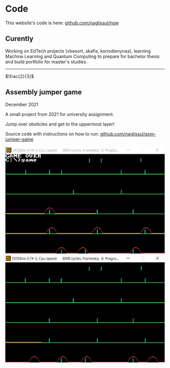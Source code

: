 # Code

This website's code is here: [github.com/naglissul/npw](https://github.com/naglissul/npw)

## Curently

Working on EdTech projects (vbesort, skafis, koriodienynas), learning Machine Learning and Quantum Computing to prepare for bachelor thesis and build portfolio for master's studies.

---

$\frac{2}{3}$

## Assembly jumper game

December 2021

A small project from 2021 for university assignment.

Jump over obsticles and get to the uppermost layer!

Source code with instructions on how to run: [github.com/naglissul/asm-jumper-game](https://github.com/naglissul/asm-jumper-game)

![Assebly jumper game screenshot 1](../../assets/asm-ss1.png)
![Assebly jumper game screenshot 2](../../assets/asm-ss2.png)
